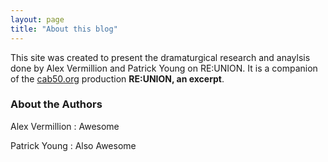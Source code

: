 ```yaml
---
layout: page
title: "About this blog"
---
```


This site was created to present the dramaturgical research and anaylsis done by Alex Vermillion and Patrick Young on RE:UNION. It is a companion of the [cab50.org](https://www.cab50.org) production **RE:UNION, an excerpt**.

### About the Authors

Alex Vermillion
: Awesome

Patrick Young
: Also Awesome
